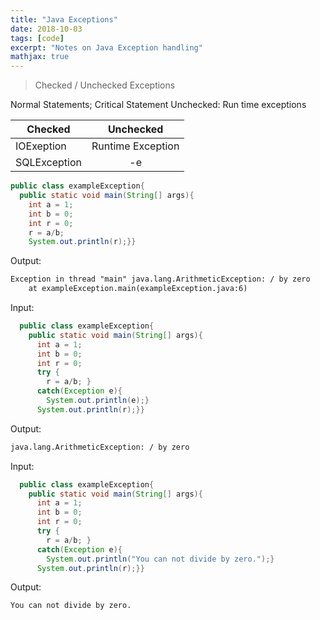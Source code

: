 ```yaml
---
title: "Java Exceptions"
date: 2018-10-03
tags: [code]
excerpt: "Notes on Java Exception handling"
mathjax: true
---
```


>
>Checked / Unchecked Exceptions


Normal Statements; Critical Statement
Unchecked:
Run time exceptions

| Checked       | Unchecked           |
| ------------- |:-------------------:|
| IOExeption    | Runtime Exception   |
| SQLException  | -e                  |

```java
public class exampleException{
  public static void main(String[] args){
    int a = 1;
    int b = 0;
    int r = 0;
    r = a/b;
    System.out.println(r);}}
```
Output:
```xml
Exception in thread "main" java.lang.ArithmeticException: / by zero
	at exampleException.main(exampleException.java:6)
```


Input:
```java
  public class exampleException{
    public static void main(String[] args){
      int a = 1;
      int b = 0;
      int r = 0;
      try {
        r = a/b; }
      catch(Exception e){
        System.out.println(e);}
      System.out.println(r);}}
```


Output:
```xml
java.lang.ArithmeticException: / by zero
```

Input:
```java
  public class exampleException{
    public static void main(String[] args){
      int a = 1;
      int b = 0;
      int r = 0;
      try {
        r = a/b; }
      catch(Exception e){
        System.out.println("You can not divide by zero.");}
      System.out.println(r);}}
```


Output:
```xml
You can not divide by zero.
```
